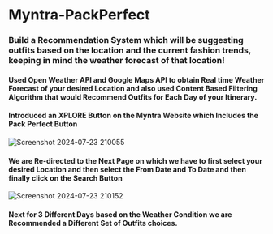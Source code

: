 # Myntra-PackPerfect

### Build a Recommendation System which will be suggesting outfits based on the location and the current fashion trends, keeping in mind the weather forecast of that location!

#### Used Open Weather API and Google Maps API to obtain Real time Weather Forecast of your desired Location and also used Content Based Filtering Algorithm that would Recommend Outfits for Each Day of your Itinerary.

#### Introduced an XPLORE Button on the Myntra Website which Includes the Pack Perfect Button
![Screenshot 2024-07-23 210055](https://github.com/user-attachments/assets/d8c56025-ab55-4428-9fa3-a0ead6d4fde5)

#### We are Re-directed to the Next Page on which we have to first select your desired Location and then select the From Date and To Date and then finally click on the Search Button
![Screenshot 2024-07-23 210152](https://github.com/user-attachments/assets/cbf40570-825c-4683-b4ad-456f594ecfa3)
 #### Next for 3 Different Days based on the Weather Condition we are Recommended a Different Set of Outfits choices.
 
